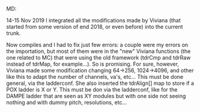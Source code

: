 MD:

14-15 Nov 2019 I integrated all the modifications made by Viviana (that started from some version of end 2018, or even before) into the current trunk.

Now compiles and I had to fix just few errors: a couple were my errors on the importation, but most of them were in the "new" Viviana functions (the one related to MC) that were using the old framework (tdrCmp and tdrRaw instead of tdrMap, for example...). So is promising.
For sure, however, Viviana made some modification changing 64->256, 1024->4096, and other like this to adapt the number of channels, va's, etc... This must be done general, via the ladderconf.
She also inserted the tdrAlign[] map to store if a POX ladder is X or Y. This must be don via the ladderconf, like for the DAMPE ladder that are seen as XY modules but with one side not seeing nothing and with dummy pitch, resolutions, etc...
